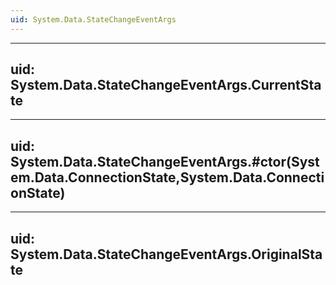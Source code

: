 ```yaml
---
uid: System.Data.StateChangeEventArgs
---
```


---
uid: System.Data.StateChangeEventArgs.CurrentState
---

---
uid: System.Data.StateChangeEventArgs.#ctor(System.Data.ConnectionState,System.Data.ConnectionState)
---

---
uid: System.Data.StateChangeEventArgs.OriginalState
---
